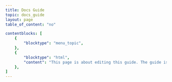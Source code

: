 ```yaml
---
title: Docs Guide
topic: docs_guide
layout: page
table_of_content: "no"

contentblocks: [
	{
		"blocktype": "menu_topic",
	},
	{
		"blocktype": "html",
		"content": "This page is about editing this guide. The guide is written in Jekyll and can be used as a GitHub page.",
	},
]
---
```

